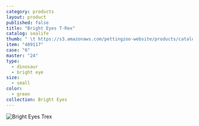 ```yaml
---
category: products
layout: product
published: false
title: "Bright Eyes T-Rex"
catalog: sealife
thumb: " \t https://s3.amazonaws.com/pettingzoo-website/products/catalogs/sealife/Product+Images/brighteyet-rex_409117_7_.jpg"
item: "409117"
case: "6"
master: "24"
type: 
  - dinosaur
  - bright eye
size: 
  - small
color: 
  - green
collection: Bright Eyes
---
```


![Bright Eyes Trex](https://s3.amazonaws.com/pettingzoo-website/products/catalogs/sealife/Product+Images/brighteyet-rex_409117_7_.jpg)